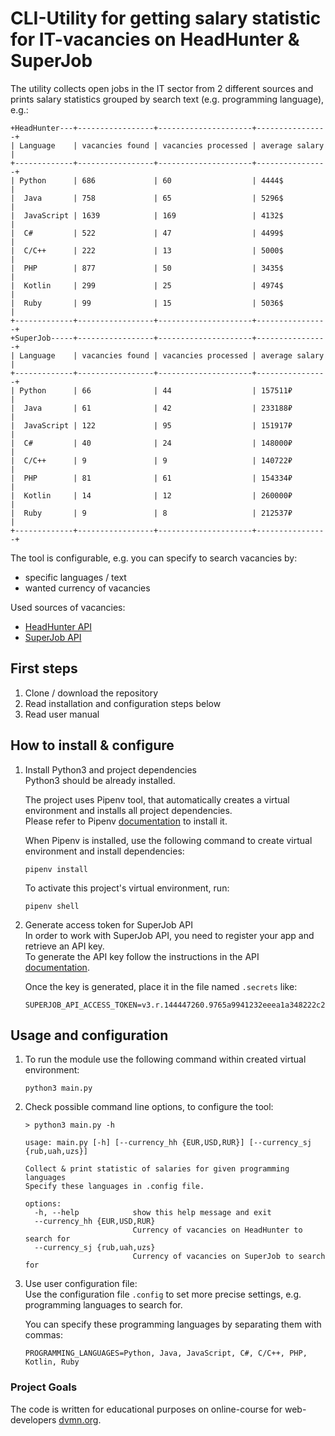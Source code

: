# CLI-Utility for getting salary statistic for IT-vacancies on HeadHunter & SuperJob   

The utility collects open jobs in the IT sector from 2 different sources and prints salary statistics grouped by search text (e.g. programming language), e.g.:
```
+HeadHunter---+-----------------+---------------------+----------------+
| Language    | vacancies found | vacancies processed | average salary |
+-------------+-----------------+---------------------+----------------+
| Python      | 686             | 60                  | 4444$          |
|  Java       | 758             | 65                  | 5296$          |
|  JavaScript | 1639            | 169                 | 4132$          |
|  C#         | 522             | 47                  | 4499$          |
|  C/C++      | 222             | 13                  | 5000$          |
|  PHP        | 877             | 50                  | 3435$          |
|  Kotlin     | 299             | 25                  | 4974$          |
|  Ruby       | 99              | 15                  | 5036$          |
+-------------+-----------------+---------------------+----------------+
+SuperJob-----+-----------------+---------------------+----------------+
| Language    | vacancies found | vacancies processed | average salary |
+-------------+-----------------+---------------------+----------------+
| Python      | 66              | 44                  | 157511₽        |
|  Java       | 61              | 42                  | 233188₽        |
|  JavaScript | 122             | 95                  | 151917₽        |
|  C#         | 40              | 24                  | 148000₽        |
|  C/C++      | 9               | 9                   | 140722₽        |
|  PHP        | 81              | 61                  | 154334₽        |
|  Kotlin     | 14              | 12                  | 260000₽        |
|  Ruby       | 9               | 8                   | 212537₽        |
+-------------+-----------------+---------------------+----------------+
```

The tool is configurable, e.g. you can specify to search vacancies by:
  - specific languages / text
  - wanted currency of vacancies  

Used sources of vacancies:
  - [HeadHunter API](https://github.com/hhru/api/blob/master/docs_eng/README.md)
  - [SuperJob API](https://api.superjob.ru/)

## First steps
1. Clone / download the repository
2. Read installation and configuration steps below
3. Read user manual

## How to install & configure
1. Install Python3 and project dependencies  
    Python3 should be already installed.   
    
    The project uses Pipenv tool, that automatically creates a virtual environment and installs all project dependencies.  
    Please refer to Pipenv [documentation](https://pypi.org/project/pipenv/) to install it.

    When Pipenv is installed, use the following command to create virtual environment and install dependencies:
    ```
    pipenv install
    ```
    To activate this project's virtual environment, run:
    ```
    pipenv shell
    ``` 

2. Generate access token for SuperJob API  
    In order to work with SuperJob API, you need to register your app and retrieve an API key.  
    To generate the API key follow the instructions in the API [documentation](https://api.superjob.ru/info/).

    Once the key is generated, place it in the file named `.secrets` like:
    ```
    SUPERJOB_API_ACCESS_TOKEN=v3.r.144447260.9765a9941232eeea1a348222c24dd5415168e901.7777c111141333924c8f48c247444453411ef831
    ```

## Usage and configuration
1. To run the module use the following command within created virtual environment:
    ```
    python3 main.py  
    ```

2. Check possible command line options, to configure the tool:
    ```
    > python3 main.py -h

    usage: main.py [-h] [--currency_hh {EUR,USD,RUR}] [--currency_sj {rub,uah,uzs}]
    
    Collect & print statistic of salaries for given programming languages
    Specify these languages in .config file.
    
    options:
      -h, --help            show this help message and exit
      --currency_hh {EUR,USD,RUR}
                            Currency of vacancies on HeadHunter to search for
      --currency_sj {rub,uah,uzs}
                            Currency of vacancies on SuperJob to search for  
    ```

2. Use user configuration file:  
    Use the configuration file `.config` to set more precise settings, e.g. programming languages to search for. 

    You can specify these programming languages by separating them with commas:   
    ````
    PROGRAMMING_LANGUAGES=Python, Java, JavaScript, C#, C/C++, PHP, Kotlin, Ruby
    ````

### Project Goals

The code is written for educational purposes on online-course for web-developers [dvmn.org](https://dvmn.org/).
